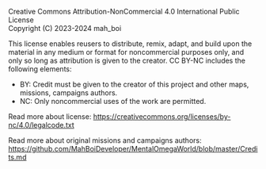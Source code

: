Creative Commons Attribution-NonCommercial 4.0 International Public License<br/>
Copyright (C) 2023-2024 mah_boi

This license enables reusers to distribute, remix, adapt, and build upon the material in any medium or format for noncommercial purposes only, and only so long as attribution is given to the creator. CC BY-NC includes the following elements:

 * BY: Credit must be given to the creator of this project and other maps, missions, campaigns authors.
 * NC: Only noncommercial uses of the work are permitted.

Read more about license: https://creativecommons.org/licenses/by-nc/4.0/legalcode.txt

Read more about original missions and campaigns authors: https://github.com/MahBoiDeveloper/MentalOmegaWorld/blob/master/Credits.md
